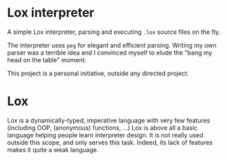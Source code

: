 # Lox interpreter
A simple Lox interpreter, parsing and executing `.lox` source files on the fly.

The interpreter uses `peg` for elegant and efficient parsing.
Writing my own parser was a terrible idea and I convinced myself
to elude the "bang my head on the table" moment.

This project is a personal initiative, outside any directed project.

# Lox
Lox is a dynamically-typed, imperative language with very few features (including OOP, (anonymous) functions, ...)
Lox is above all a basic language helping people learn interpreter design.
It is not really used outside this scope, and only serves this task. Indeed, its lack of features
makes it quite a weak language.


